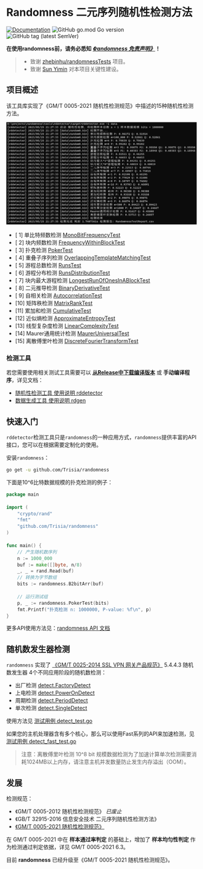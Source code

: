 # Randomness 二元序列随机性检测方法

[![Documentation](https://godoc.org/github.com/Trisia/randomness?status.svg)](https://pkg.go.dev/github.com/Trisia/randomness) ![GitHub go.mod Go version](https://img.shields.io/github/go-mod/go-version/Trisia/randomness) ![GitHub tag (latest SemVer)](https://img.shields.io/github/v/tag/Trisia/randomness)

**在使用randomness前，请务必悉知 [***《randomness 免责声明》***](免责声明.md)！**

> - 致谢 [zhebinhu/randomnessTests](https://github.com/zhebinhu/randomnessTests) 项目。
> - 致谢 [Sun Yimin](https://github.com/emmansun)  对本项目关键性建设。

## 项目概述

该工具库实现了《GM/T 0005-2021 随机性检测规范》中描述的15种随机性检测方法。

![rundesp.png](tools/rddetector/rundesp.png)

- [ 1] 单比特频数检测      [MonoBitFrequencyTest](./mono_bit_frequency.go)
- [ 2] 块内频数检测        [FrequencyWithinBlockTest](./frequency_within_block.go)
- [ 3] 扑克检测           [PokerTest](./poker.go)
- [ 4] 重叠子序列检测      [OverlappingTemplateMatchingTest](./overlapping.go)
- [ 5] 游程总数检测        [RunsTest](./runs.go)
- [ 6] 游程分布检测        [RunsDistributionTest](./runs_distribution.go)
- [ 7] 块内最大游程检测     [LongestRunOfOnesInABlockTest](./longest_run_of_ones_In_block.go)
- [ 8] 二元推导检测       [BinaryDerivativeTest](./binary_derivative.go)
- [ 9] 自相关检测         [AutocorrelationTest](./autocorrelation.go)
- [10] 矩阵秩检测        [MatrixRankTest](./matrix_rank.go)
- [11] 累加和检测        [CumulativeTest](./cumulative.go)
- [12] 近似熵检测        [ApproximateEntropyTest](./approximate_entropy.go)
- [13] 线型复杂度检测     [LinearComplexityTest](./linear_complexity.go)
- [14] Maurer通用统计检测       [MaurerUniversalTest](./maurers_universal.go)
- [15] 离散傅里叶检测     [DiscreteFourierTransformTest](./discrete_fourier_transform.go)


### 检测工具

若您需要使用相关测试工具需要可以 **[从Release中下载编译版本](https://github.com/Trisia/randomness/releases)** 或 **手动编译程序**，详见文档：

- [随机性检测工具 使用说明 rddetector](./tools/rddetector/README.md)
- [数据生成工具 使用说明 rdgen](./tools/rdgen/README.md)


## 快速入门 

`rddetector`检测工具只是`randomness`的一种应用方式，`randomness`提供丰富的API接口，您可以在根据需要定制化的使用。

安装`randomness`：

```bash
go get -u github.com/Trisia/randomness
```

下面是10^6比特数据规模的扑克检测的例子：

```go
package main

import (
	"crypto/rand"
	"fmt"
	"github.com/Trisia/randomness"
)

func main() {
	// 产生随机数序列
	n := 1000_000
	buf := make([]byte, n/8)
	_, _ = rand.Read(buf)
	// 转换为字节数组
	bits := randomness.B2bitArr(buf)

	// 运行测试组
	p, _ := randomness.PokerTest(bits)
	fmt.Printf("扑克检测 n: 1000000, P-value: %f\n", p)
}
```

更多API使用方法见：[randomness API 文档](https://pkg.go.dev/github.com/Trisia/randomness)

## 随机数发生器检测

`randomness`
实现了 [《GM/T 0025-2014 SSL VPN 网关产品规范》](http://www.gmbz.org.cn/main/viewfile/20180110021527664415.html) 5.4.4.3
随机数发生器 4个不同应用阶段的随机数检测：

- 出厂检测 [detect.FactoryDetect](detect/detect.go)
- 上电检测 [detect.PowerOnDetect](detect/detect.go)
- 周期检测 [detect.PeriodDetect](detect/detect.go)
- 单次检测 [detect.SingleDetect](detect/detect.go)

使用方法见 [测试用例 detect_test.go](detect/detect_test.go)

如果您的主机处理器含有多个核心，那么可以使用Fast系列的API来加速检测，见 [测试用例 detect_fast_test.go](detect/detect_fast_test.go)

> 注意：离散傅里叶检测 10^8 bit 规模数据检测为了加速计算单次检测需要消耗1024MB以上内存，请注意主机并发数量防止发生内存溢出（OOM）。


## 发展

检测规范：

- 《GM/T 0005-2012 随机性检测规范》 *已废止*
- 《GB/T 32915-2016 信息安全技术 二元序列随机性检测方法》
- [《GM/T 0005-2021 随机性检测规范》](http://www.gmbz.org.cn/main/viewfile/20220805030323734119.html)

在 GM/T 0005-2021 中在 **样本通过率判定** 的基础上，增加了 **样本均匀性判定** 作为检测通过判定依据，详见 GM/T 0005-2021
6.3。

目前 **randomness** 已经升级至《GM/T 0005-2021 随机性检测规范》。

